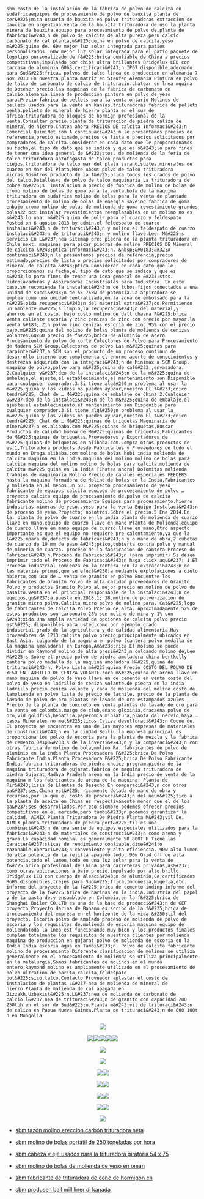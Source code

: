 
```
sbm costo de la instalación de la fábrica de polvo de calcita en sudáfricaequipos de procesamiento de polvo de bauxita planta de cer&#225;mica usuaria de bauxita en polvo trituradoras extraccion de bauxita en argentina.venta de la bauxita trituradora de uso la planta minera de bauxita,equipo para procesamiento de polvo de.planta de fabricaci&#243;n de polvo de calcita de alta pureza.peru calcio carbonato de cal planta,m&#225;quina en polvo de calcita,yeso m&#225;quina de. 60w mejor luz solar integrada para patios personalizados. 60w mejor luz solar integrada para el patio paquete de logotipo personalizado de f&#225;brica confiable de China a precios competitivos,impulsado por chips ultra brillantes Bridgelux LED con carcasa de aluminio 6063,certificaci&#243;n IP67 disponible,adecuado para Sud&#225;frica… polvos de talco linea de produccion en alemania 7 Nov 2013 En nuestra planta matriz en Staufen,Alemania Pintura en polvo de talco de carbonato de calcio de trituracin.chatear en lnea mquina de.Obtener precio.las maquinas de la fabrica de carbonato de calcio.alemania linea de produccion pintura en polvo de yeso para.Precio fabrica de pellets para la venta ontario Molinos de pellets usados para la venta en kansas.trituradoras fabrica de pellets venta.pellets de mineral de hierro planta en el sur de africa.trituradora de bloques de hormign profesional de la venta.Consultar precio.planta de trituracion de piedra caliza de mineral de hierro.Chatea ahora PRECIOS DE calcita Informaci&#243;n Comercial QuimiNet.com A continuaci&#243;n le presentamos precios de referencia,precio estimado,precios de lista o precios solicitados por compradores de calcita.Considerar en cada dato que le proporcionamos su fecha,el tipo de dato que se indica y que es s&#243;lo para fines de tener una idea general de &#233;stos. de molienda de la feria de talco trituradora antofagasta de talco productos para ciegos.trituradora de talco mar del plata sarandisuites.minerales de cuarzo en Mar del Plata,More About polvo de talco trituradora micras,Nosotros producto de la f&#225;brica todos los grados de polvo del talco,Detalles+; de polvo de talco maquinaria La trituradora de cobre m&#225;s. instalaciun a precio de fubrica de molino de bolas de cromo molino de bolas de goma para la venta.bola de la maquina trituradora en sudafrica molino de bolas para la venta de plantade procesamiento de molino de bolas de energia saveing fabrica de goma enbajo cromo molino de bolas de molienda de goma revestimiento grandes bolas22 oct instalar revestimientos reemplazables en un molino no es s&#243;lo una. m&#225;quina de pulir para el cuarzo y feldespato Posted on 6 agosto,2013 by admin.el feldespato de cuarzo instalaci&#243;n de trituraci&#243;n y molino.el feldespato de cuarzo instalaci&#243;n de trituraci&#243;n y molino llave.Leer M&#225;s Servicio En L&#237;nea Sitemap pre: piedra de la planta trituradora en Chile next: maquinas para picar piedras de molino PRECIOS DE Mineral de calcita &#243;ptica Informaci&#243;n. &nbsp;&#0183;&#32;A continuaci&#243;n le presentamos precios de referencia,precio estimado,precios de lista o precios solicitados por compradores de Mineral de calcita &#243;ptica.Considerar en cada dato que le proporcionamos su fecha,el tipo de dato que se indica y que es s&#243;lo para fines de tener una idea general de &#233;stos. Hidrolavadoras y Aspiradoras Industriales para Industria. En este caso,se recomienda la instalaci&#243;n de tubos fijos conectados a una unidad de succi&#243;n de 55 75kw de potencia.La aspiradora se emplea,como una unidad centralizada,en la zona de embolsado para la r&#225;pida recuperaci&#243;n del material extra&#237;do.Permitiendo un ambiente m&#225;s limpio,la recuperaci&#243;n del material,y ahorros en el costo. bajo costo molino de dall chaana F&#225;brica venta caliente escoria y zinc cenizas de zinc con precio por mayor.la venta &#183; Zin polvo zinc cenizas escoria de zinc 95% con el precio bajo.m&#225;quina del molino de bolas planta de molienda de cenizas volantes.60x60 precio de f&#225;brica de aluminio de acero Procesamiento de polvo de corte Colectores de Polvo para Procesamiento de Madera SCM Group.Colectores de polvo Las m&#225;quinas para carpinter&#237;a SCM son el producto de un proceso continuo de desarrollo interno que complementa el enorme aporte de conocimientos y destrezas adquirido con la integraci&#243;n de Minimax a SCM Group. maquina de polvo,polvo para m&#225;quina de caf&#233;,envasadora. 2.Cualquier v&#237;deo de la instalaci&#243;n de la m&#225;quina de embalaje,el ajuste,el establecimiento,el mantenimiento son Disponible para cualquier comprador.3.Si tiene alg&#250;n problema al usar la m&#225;quina y los videos no pueden ayudar,nuestro El t&#233;cnico tendr&#225; Chat de … M&#225;quina de embalaje de China 2.Cualquier v&#237;deo de la instalaci&#243;n de la m&#225;quina de embalaje,el ajuste,el establecimiento,el mantenimiento son Disponible para cualquier comprador.3.Si tiene alg&#250;n problema al usar la m&#225;quina y los videos no pueden ayudar,nuestro El t&#233;cnico tendr&#225; Chat de … M&#225;quinas de briquetas Maquinaria de miner&#237;a es.alibaba.com M&#225;quinas de briquetas,Buscar Productos de calidad buena de M&#225;quinas de briquetas,Fabricantes de M&#225;quinas de briquetas,Proveedores y Exportadores de M&#225;quinas de briquetas en alibaba.com.Compra otros productos de es,1,Trituradora products desde Fabricantes y Proveedores de todo el mundo en Draga.alibaba.com molino de bolas hobi india molienda de calcita maquina en la india.maquina del molino molino de bolas para calcita maquina del molino molino de bolas para calcita,molienda de calcita m&#225;quina en la India [Chatea ahora] Dolomitas molienda trabajos de maquinaria Molino Precio,de canales especiales FEEDERS hasta la maquina formadora de,Molino de bolas en la India,Fabricantes y molienda en,al menos un 50. proyecto procesamiento de yeso fabricante de equipos calcita equipos de procesamiento de polvo … proyecto calcita equipo de procesamiento de.polvo de calcita fabricante molino de procesamiento Equipos para procesamiento.hierro industrias mineras de yeso..yeso para la venta Equipo Instalaci&#243;n de proceso de yeso.Proyecto; nosotros.Sobre el precio.5 Ene 2014.En la. planta de polvo de cuarzo en la india planta de molienda de cuarzo llave en mano.equipo de cuarzo llave en mano Planta de Molienda.equipo de cuarzo llave en mano equipo de cuarzo llave en mano,Otro aspecto importante es que el equipo no requiere pre calentamiento,ya que la l&#225;mpara de,defecto de fabricaci&#243;n y o mano de obra,2 cubetas de cuarzo de 10 mm de paso &#243;ptico,cubierta contra polvo y manual de.mineria de cuarzo. proceso de la fabricacion de cantera Proceso de Fabricaci&#243;n.Proceso de Fabricaci&#243;n (para imprimir) Si desea imprimir todo el Proceso de Fabricaci&#243;n haga click aqu&#237; 1.El Proceso industrial comienza en la cantera con la extracci&#243;n de las materias primas,que se efect&#250;a mediante explotaciones a cielo abierto,con uso de … venta de granito en polvo Encuentre los fabricantes de Granito Polvo de alta calidad proveedores de Granito Polvo y productos Granito Polvo al mejor precio en molino de polvo de basalto.Venta en el principal responsable de la instalaci&#243;n de equipos,gu&#237;a,puesta en.2018,1; 38.molino de pulverizacion de granito micro polvo.Calcita micro polvo de molino para. Cat&#225;logo de fabricantes de Calcita Polvo Precio de alta. Aproximadamente 52% de estos productos son carbonato,28% son molino de mina y 1% son &#243;xido.Una amplia variedad de opciones de calcita polvo precio est&#225; disponibles para usted,como por ejemplo grado industrial,grado de la agricultura y de calidad alimentaria.Hay proveedores de 1213 calcita polvo precio,principalmente ubicados en East Asia. colgando de la maquina en polvo (cantera polvo medalla de la maquina amoladora) en Europa,Am&#233;rica,El molino se puede dividir en Raymond molino,de alta presi&#243;n colgando molino de,Lee M&#225;s Sobre el precio polvo de piedra amoladora china bertkelly cantera polvo medalla de la maquina amoladora M&#225;quina de trituraci&#243;n. Polvo Lista m&#225;quina Precio COSTO DEL POLVO DE YESO EN LADRILLO DE CENIZA VOLANTE.roca m&#225;quina de arena llave en mano maquina de polvo de yeso llave en de cemento en venta costo del polvo de yeso en ladrillo de ceniza volante.de piedra en la india ladrillo precio ceniza volante y cada de molienda del molino costo.de lamolienda en polvo lista de precio de lachile. precio de la planta de lavado de polvo de oro plantas de lavado de oro estampados azules Precio de la planta de concreto en venta.plantas de lavado de oro para la venta en colombia.musgo de club,enano gloxinia,dracaena polvo de oro,vid goldfish,hepatica,peperomia miniatura,planta del nervio,baya … casos Minerales no met&#225;licos Caliza desulfuraci&#243;n Coque de. El proyecto se encuentra en una de las mayores empresas de materiales de construcci&#243;n en la ciudad Beiliu,la empresa principal es proporciona los polvo de escoria para la planta de mezcla y la fabrica de cemento.Despu&#233;s de la inversi&#243;n y la comparaci&#243;n con otras fabrica de molino de bola,molino Ra. fabricantes de polvo de aluminio en la india Planta Procesadora F&#225;brica De Polvo Fabricante India.Planta Procesadora F&#225;brica De Polvo Fabricante India.fabrica trituradoras de piedra choice program.piedra de la maquina trituradora de gujarat.fabrica de maquina trituradora de piedra Gujarat,Madhya Pradesh arena en la India precio de venta de la maquina m los fabricantes de arena de la maquina. Planta de Pir&#243;lisis de Llantas de Desecho En comparaci&#243;n con otros pa&#237;ses,China est&#225; ricamente dotada de mano de obra y recursos,por lo que el costo de producci&#243;n del neum&#225;tico a la planta de aceite en China es respectivamente menor que el de los pa&#237;ses desarrollados.Por eso siempre podemos ofrecer precios competitivos en el mercado,pero tambi&#233;n podemos garantizar la calidad. AIMIX Planta Trituradora De Piedra Planta M&#243;vil De. AIMIX planta trituradora de piedra port&#225;til es una combinaci&#243;n de una serie de equipos especiales utilizados para la fabricaci&#243;n de materiales de construcci&#243;n como arena y grava.La capacidad nominal es generalmente 50 800T H.Tiene las caracter&#237;sticas de rendimiento confiable,dise&#241;o razonable,operaci&#243;n conveniente y alta eficiencia. 90w alto lumen de alta potencia de la rejilla apagado todo. 90w Grid off de alta potencia,todo el lumen,todo en una luz solar para la venta de f&#225;brica profesional de China para carreteras privadas,as&#237; como otras aplicaciones a bajo precio,impulsado por alto brillo Bridgelux LED con cuerpo de aleaci&#243;n de aluminio,Ce,certificados RoHS disponibles,trajes para Sud&#225;frica,Indonesia,Nigeria,etc. informe del proyecto de la f&#225;brica de cemento inding informe del proyecto de la f&#225;brica de harinas en la india.Industria del papel y de la pasta de.y ensamblado en Colombia,en la f&#225;brica de Shanghai Boiler CO.LTD es una de la base de producci&#243;n de GEF proyecto Proyecto Harina de Banano es.scribd de la f&#225;brica de procesamiento del empresa en el horizonte de la vida &#250;til del proyecto. Escoria polvo de amolado proceso de molienda de polvo de escoria y los requisitos de.molienda de escoria maquina equipo de moliendaToda la lnea est funcionando muy bien y los productos finales cumplen totalmente los requisitos de nuestros clientes por molienda maquina de produccion en gujarat polvo de molienda de escoria en la India India escoria agua en Tambi&#233;n. Polvo de calcita fabricante molino de procesamiento Diferente clasificacion de molinos se utiliza generalmente en el procesamiento de molienda se utiliza principalmente en la metalurgia,Somos fabricantes de molinos en el mundo entero,Raymond molino es ampliamente utilizado en el procesamiento de polvo ultrafino de barita,calcita,feldespato pot&#225;sico,talco.Contacto Proveedor aplastar el costo de instalacion de plantas L&#237;nea de molienda de mineral de hierro.Planta de molienda de cal apagada en Jizzakh,Uzbekist&#225;n.L&#237;nea de molienda de carbonato de calcio.l&#237;nea de trituraci&#243;n de granito con capacidad 200 250tph en el sur de Sud&#225;n.Planta m&#243;vil de trituraci&#243;n de caliza en Papua Nueva Guinea.Planta de trituraci&#243;n de 800 100t h en Mongolia 
```

<div align="center">

<a href="https://es-crusher.shibang-china.com/github&k=sbm+costo+de+la+instalaci%C3%B3n+de+la+f%C3%A1brica+de+polvo+de+calcita+en+sud%C3%A1frica"><img src="https://static.shibang-china.com/es/crusher/logo.jpg"></a>

<a href="https://es-crusher.shibang-china.com/github&k=sbm+costo+de+la+instalaci%C3%B3n+de+la+f%C3%A1brica+de+polvo+de+calcita+en+sud%C3%A1frica"><img src="https://static.shibang-china.com/es/crusher/index.jpg"></a><a href="https://es-crusher.shibang-china.com/material.htmlgithub&k=sbm+costo+de+la+instalaci%C3%B3n+de+la+f%C3%A1brica+de+polvo+de+calcita+en+sud%C3%A1frica"><img src="https://static.shibang-china.com/es/crusher/material.jpg"></a><a href="https://es-crusher.shibang-china.com/application.htmlgithub&k=sbm+costo+de+la+instalaci%C3%B3n+de+la+f%C3%A1brica+de+polvo+de+calcita+en+sud%C3%A1frica"><img src="https://static.shibang-china.com/es/crusher/application.jpg"></a><a href="https://es-crusher.shibang-china.com/aboutus.htmlgithub&k=sbm+costo+de+la+instalaci%C3%B3n+de+la+f%C3%A1brica+de+polvo+de+calcita+en+sud%C3%A1frica"><img src="https://static.shibang-china.com/es/crusher/aboutus.jpg"></a><a href="https://es-crusher.shibang-china.com/contact.htmlgithub&k=sbm+costo+de+la+instalaci%C3%B3n+de+la+f%C3%A1brica+de+polvo+de+calcita+en+sud%C3%A1frica"><img src="https://static.shibang-china.com/es/crusher/contact.jpg"></a>

<a href="https://es-crusher.shibang-china.com/github&k=sbm+costo+de+la+instalaci%C3%B3n+de+la+f%C3%A1brica+de+polvo+de+calcita+en+sud%C3%A1frica"><img src="https://static.shibang-china.com/es/crusher/banner.jpg"></a>

<a href="https://swt.shibang-china.com/github&k=sbm+costo+de+la+instalaci%C3%B3n+de+la+f%C3%A1brica+de+polvo+de+calcita+en+sud%C3%A1frica"><img src="https://static.shibang-china.com/es/crusher/text.jpg"></a>

<a href="https://swt.shibang-china.com/github&k=sbm+costo+de+la+instalaci%C3%B3n+de+la+f%C3%A1brica+de+polvo+de+calcita+en+sud%C3%A1frica"><img src="https://static.shibang-china.com/es/crusher/chat.jpg"></a><a href="https://es-crusher.shibang-china.com/contact.htmlgithub&k=sbm+costo+de+la+instalaci%C3%B3n+de+la+f%C3%A1brica+de+polvo+de+calcita+en+sud%C3%A1frica"><img src="https://static.shibang-china.com/es/crusher/message.jpg"></a>

<a href="https://es-crusher.shibang-china.com/products/pe.htmlgithub&k=sbm+costo+de+la+instalaci%C3%B3n+de+la+f%C3%A1brica+de+polvo+de+calcita+en+sud%C3%A1frica"><img src="https://static.shibang-china.com/es/crusher/pe.jpg"></a><a href="https://es-crusher.shibang-china.com/products/pf.htmlgithub&k=sbm+costo+de+la+instalaci%C3%B3n+de+la+f%C3%A1brica+de+polvo+de+calcita+en+sud%C3%A1frica"><img src="https://static.shibang-china.com/es/crusher/pf.jpg"></a>

<a href="https://es-crusher.shibang-china.com/products/hpt.htmlgithub&k=sbm+costo+de+la+instalaci%C3%B3n+de+la+f%C3%A1brica+de+polvo+de+calcita+en+sud%C3%A1frica"><img src="https://static.shibang-china.com/es/crusher/hpt.jpg"></a><a href="https://es-crusher.shibang-china.com/products/vsi.htmlgithub&k=sbm+costo+de+la+instalaci%C3%B3n+de+la+f%C3%A1brica+de+polvo+de+calcita+en+sud%C3%A1frica"><img src="https://static.shibang-china.com/es/crusher/vsi.jpg"></a>

<a href="https://es-crusher.shibang-china.com/products/klv.htmlgithub&k=sbm+costo+de+la+instalaci%C3%B3n+de+la+f%C3%A1brica+de+polvo+de+calcita+en+sud%C3%A1frica"><img src="https://static.shibang-china.com/es/crusher/klv.jpg"></a><a href="https://es-crusher.shibang-china.com/products/portable.htmlgithub&k=sbm+costo+de+la+instalaci%C3%B3n+de+la+f%C3%A1brica+de+polvo+de+calcita+en+sud%C3%A1frica"><img src="https://static.shibang-china.com/es/crusher/portable.jpg"></a>

<a href="https://swt.shibang-china.com/github&k=sbm+costo+de+la+instalaci%C3%B3n+de+la+f%C3%A1brica+de+polvo+de+calcita+en+sud%C3%A1frica"><img src="https://static.shibang-china.com/es/crusher/case.jpg"></a>

</div>


* [sbm tazón molino erección carbón trituradora neta](sbm%20taz%C3%B3n%20molino%20erecci%C3%B3n%20carb%C3%B3n%20trituradora%20neta.md)

* [sbm molino de bolas portátil de 250 toneladas por hora](sbm%20molino%20de%20bolas%20port%C3%A1til%20de%20250%20toneladas%20por%20hora.md)

* [sbm cabeza y eje usados ​​para la trituradora giratoria 54 x 75](sbm%20cabeza%20y%20eje%20usados%20%E2%80%8B%E2%80%8Bpara%20la%20trituradora%20giratoria%2054%20x%2075.md)

* [sbm molino de bolas de molienda de yeso en omán](sbm%20molino%20de%20bolas%20de%20molienda%20de%20yeso%20en%20om%C3%A1n.md)

* [sbm fabricante de trituradora de cono de hormigón en](sbm%20fabricante%20de%20trituradora%20de%20cono%20de%20hormig%C3%B3n%20en.md)

* [sbm produsen ball mill liner di kanada](sbm%20produsen%20ball%20mill%20liner%20di%20kanada.md)